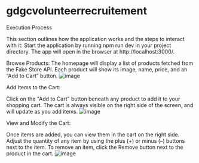 # gdgcvolunteerrecruitement
Execution Process

This section outlines how the application works and the steps to interact with it:
Start the application by running npm run dev in your project directory. The app will open in the browser at http://localhost:3000/.

Browse Products:
The homepage will display a list of products fetched from the Fake Store API.
Each product will show its image, name, price, and an “Add to Cart” button.
![image](https://github.com/user-attachments/assets/5d470cd6-8b4a-4a45-976a-016d33d53221)

Add Items to the Cart:

Click on the "Add to Cart" button beneath any product to add it to your shopping cart.
The cart is always visible on the right side of the screen, and will update as you add items.
![image](https://github.com/user-attachments/assets/f8e82044-44db-4d28-b22d-8ca218c21621)

View and Modify the Cart:

Once items are added, you can view them in the cart on the right side.
Adjust the quantity of any item by using the plus (+) or minus (–) buttons next to the item.
To remove an item, click the Remove button next to the product in the cart.
![image](https://github.com/user-attachments/assets/2dcb5de5-db9b-416b-bb30-7955bb443938)
